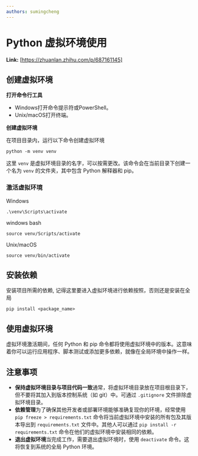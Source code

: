 ```yaml
---
authors: sumingcheng
---
```

# Python 虚拟环境使用



 **Link:** [https://zhuanlan.zhihu.com/p/687161145]

## 创建虚拟环境  

**打开命令行工具**

* Windows打开命令提示符或PowerShell。
* Unix/macOS打开终端。

**创建虚拟环境**

在项目目录内，运行以下命令创建虚拟环境

```
python -m venv venv
```

这里 `venv` 是虚拟环境目录的名字，可以按需更改。该命令会在当前目录下创建一个名为 `venv` 的文件夹，其中包含 Python 解释器和 pip。

### 激活虚拟环境  

Windows

```
.\venv\Scripts\activate
```

windows bash

```
source venv/Scripts/activate
```

Unix/macOS

```
source venv/bin/activate
```
## 安装依赖  

安装项目所需的依赖, 记得这里要进入虚拟环境进行依赖按照，否则还是安装在全局

```
pip install <package_name>
```
## 使用虚拟环境  

虚拟环境激活期间，任何 Python 和 pip 命令都将使用虚拟环境中的版本。这意味着你可以运行应用程序、脚本测试或添加更多依赖，就像在全局环境中操作一样。

## 注意事项  

* **保持虚拟环境目录与项目代码一致**通常，将虚拟环境目录放在项目根目录下，但不要将其加入到版本控制系统（如 git）中。可通过 `.gitignore` 文件排除虚拟环境目录。
* **依赖管理**为了确保其他开发者或部署环境能够准确复现你的环境，经常使用 `pip freeze > requirements.txt` 命令将当前虚拟环境中安装的所有包及其版本导出到 `requirements.txt` 文件中。其他人可以通过 `pip install -r requirements.txt` 命令在他们的虚拟环境中安装相同的依赖。
* **退出虚拟环境**当完成工作，需要退出虚拟环境时，使用 `deactivate` 命令。这将恢复到系统的全局 Python 环境。


